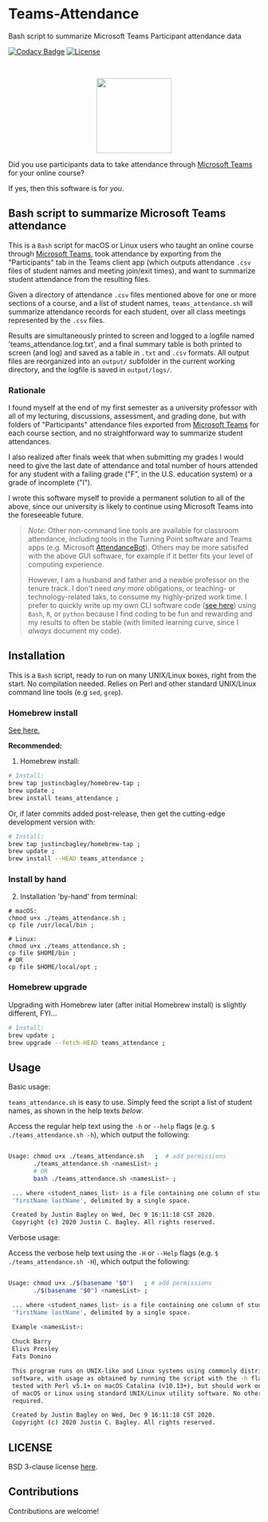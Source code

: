 # Teams-Attendance
Bash script to summarize Microsoft Teams Participant attendance data

[![Codacy Badge](https://app.codacy.com/project/badge/Grade/3fe859683f384a1c80f759dccebe2195)](https://www.codacy.com/gh/justincbagley/Teams-Attendance/dashboard?utm_source=github.com&amp;utm_medium=referral&amp;utm_content=justincbagley/Teams-Attendance&amp;utm_campaign=Badge_Grade) [![License](https://img.shields.io/badge/License-BSD%203--Clause-blue.svg)](https://opensource.org/licenses/BSD-3-Clause)

<br/>
<!-- ![microsoft-teams](https://raw.githubusercontent.com/justincbagley/Teams-Attendance/master/assets/1920px-Microsoft_Office_Teams_(2018–present).svg.png) -->
<p align="center"><img src="/assets/1920px-Microsoft_Office_Teams_(2018–present).svg.png?raw=true"/ width="150"></p>

<!-- > _"If you downloaded participants data to take attendance in Microsoft Teams, then you're
> going to need this!!!"_
<br/><br/> -->

Did you use participants data to take attendance through [Microsoft
Teams](https://www.microsoft.com/en-us/microsoft-365/microsoft-teams/) for your online
course? 

If yes, then this software is for _you_.

## Bash script to summarize Microsoft Teams attendance

This is a `Bash` script for macOS or Linux users who taught an online course through
[Microsoft Teams](https://www.microsoft.com/en-us/microsoft-365/microsoft-teams/), took
attendance by exporting from the "Participants" tab in the Teams client app (which outputs
attendance `.csv` files of student names and meeting join/exit times), and want to
summarize student attendance from the resulting files.

Given a directory of attendance `.csv` files mentioned above for one or more sections of a
course, and a list of student names, `teams_attendance.sh` will summarize attendance records 
for each student, over all class meetings represented by the `.csv` files.

Results are simultaneously printed to screen and logged to a logfile named 'teams_attendance.log.txt', 
and a final summary table is both printed to screen (and log) and saved as a table in `.txt` and 
`.csv` formats. All output files are reorganized into an `output/` subfolder in the current working 
directory, and the logfile is saved in `output/logs/`.

### Rationale

I found myself at the end of my first semester as a university professor with all of my 
lecturing, discussions, assessment, and grading done, but with folders of 
"Participants" attendance files exported from [Microsoft
Teams](https://www.microsoft.com/en-us/microsoft-365/microsoft-teams/) for each course 
section, and no straightforward way to summarize student attendances. 

I also realized after 
finals week that when submitting my grades I would need to give the last date of attendance 
and total number of hours attended for any student with a failing grade ("F", in the U.S. 
education system) or a grade of incomplete ("I"). 

I wrote this software myself 
to provide a permanent solution to all of the above, since our university is likely to continue using Microsoft 
Teams into the foreseeable future. 

> _Note:_ Other non-command line tools are available for classroom attendance, including tools 
> in the Turning Point software and Teams apps (e.g. Microsoft [AttendanceBot](https://attendancebot.freshdesk.com/support/solutions/articles/17000101416)). Others may be more 
> satisifed with the above GUI software, for example if it better fits your level of computing 
> experience. 
> 
> However, I am a husband and father and a newbie professor on the tenure track. I don't need 
> _any more_ obligations, or teaching- or technology-related taks, to consume my highly-prized 
> work time. I prefer to quickly write up my own CLI software code ([see here](https://gist.github.com/justincbagley/95cfaf9601b4af6f3afa93b4d2155abb)) using `Bash`, `R`, or `python` because I 
> find coding to be fun and rewarding and my results to often be stable (with 
> limited learning curve, since I _always_ document my code).

## Installation

This is a `Bash` script, ready to run on many UNIX/Linux boxes, right from the start. No compilation 
needed. Relies on Perl and other standard UNIX/Linux command line tools (e.g `sed`, `grep`). 

### Homebrew install

[See here.](https://github.com/justincbagley/homebrew-tap)

**Recommended:**

1. Homebrew install:

```bash
# Install:
brew tap justincbagley/homebrew-tap ;
brew update ;
brew install teams_attendance ;
```

Or, if later commits added post-release, then get the cutting-edge development version with:

```bash
# Install:
brew tap justincbagley/homebrew-tap ;
brew update ;
brew install --HEAD teams_attendance ;
```

### Install by hand

2.  Installation 'by-hand' from terminal:
```
# macOS:
chmod u+x ./teams_attendance.sh ;
cp file /usr/local/bin ;

# Linux:
chmod u+x ./teams_attendance.sh ;
cp file $HOME/bin ;
# OR
cp file $HOME/local/opt ;
```

### Homebrew upgrade

Upgrading with Homebrew later (after initial Homebrew install) is slightly different, FYI...

```bash
# Install:
brew update ;
brew upgrade --fetch-HEAD teams_attendance ;
```

## Usage

Basic usage: 

`teams_attendance.sh` is easy to use. Simply feed the script a list of student names, as 
shown in the help texts _below_.

Access the regular help text using the `-h` or `--help` flags (e.g. `$ ./teams_attendance.sh -h`), 
which output the following:

```bash

Usage: chmod u+x ./teams_attendance.sh   ;	# add permissions
       ./teams_attendance.sh <namesList> ;
       # OR
       bash ./teams_attendance.sh <namesList> ; 

 ... where <student_names_list> is a file containing one column of student names, given as
 'firstName lastName', delimited by a single space.

 Created by Justin Bagley on Wed, Dec 9 16:11:18 CST 2020.
 Copyright (c) 2020 Justin C. Bagley. All rights reserved.
```

Verbose usage:

Access the verbose help text using the `-H` or `--Help` flags (e.g. `$ ./teams_attendance.sh -H`), 
which output the following:

```bash

Usage: chmod u+x ./$(basename "$0")   ;	# add permissions
       ./$(basename "$0") <namesList> ;

 ... where <student_names_list> is a file containing one column of student names, given as
 'firstName lastName', delimited by a single space.

 Example <namesList>:
 
 Chuck Barry
 Elivs Presley
 Fats Domino

 This program runs on UNIX-like and Linux systems using commonly distributed utility 
 software, with usage as obtained by running the script with the -h flag. It has been 
 tested with Perl v5.1+ on macOS Catalina (v10.13+), but should work on many other versions 
 of macOS or Linux using standard UNIX/Linux utility software. No other dependencies are 
 required.

 Created by Justin Bagley on Wed, Dec 9 16:11:18 CST 2020.
 Copyright (c) 2020 Justin C. Bagley. All rights reserved.
```

## LICENSE

BSD 3-clause license [here](LICENSE).

## Contributions

Contributions are welcome!

<!-- Credits 
Microsoft Teams image from Wikipedia: https://en.wikipedia.org/wiki/Microsoft_Teams#/media/File:Microsoft_Office_Teams_(2018–present).svg (saved as PNG).
-->
